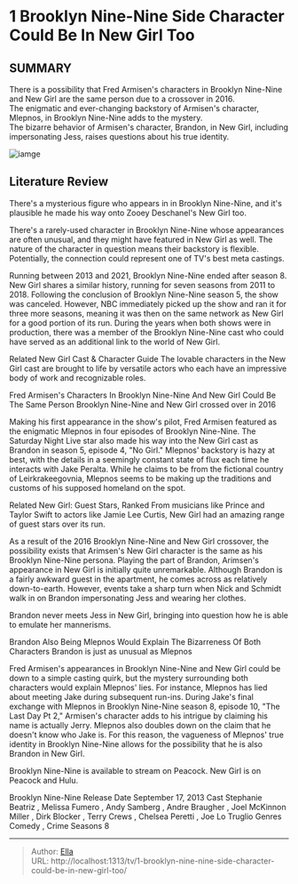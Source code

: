 # 1 Brooklyn Nine-Nine Side Character Could Be In New Girl Too


## SUMMARY 



There is a possibility that Fred Armisen&#39;s characters in Brooklyn Nine-Nine and New Girl are the same person due to a crossover in 2016.   
The enigmatic and ever-changing backstory of Armisen&#39;s character, Mlepnos, in Brooklyn Nine-Nine adds to the mystery.   
The bizarre behavior of Armisen&#39;s character, Brandon, in New Girl, including impersonating Jess, raises questions about his true identity.  

![iamge](https://static1.srcdn.com/wordpress/wp-content/uploads/2024/01/1-brooklyn-nine-nine-side-character-could-be-in-new-girl-too.jpg)

## Literature Review
There&#39;s a mysterious figure who appears in in Brooklyn Nine-Nine, and it&#39;s plausible he made his way onto Zooey Deschanel&#39;s New Girl too.




There&#39;s a rarely-used character in Brooklyn Nine-Nine whose appearances are often unusual, and they might have featured in New Girl as well. The nature of the character in question means their backstory is flexible. Potentially, the connection could represent one of TV&#39;s best meta castings.




Running between 2013 and 2021, Brooklyn Nine-Nine ended after season 8. New Girl shares a similar history, running for seven seasons from 2011 to 2018. Following the conclusion of Brooklyn Nine-Nine season 5, the show was canceled. However, NBC immediately picked up the show and ran it for three more seasons, meaning it was then on the same network as New Girl for a good portion of its run. During the years when both shows were in production, there was a member of the Brooklyn Nine-Nine cast who could have served as an additional link to the world of New Girl​​​​​​.

Related   New Girl Cast &amp; Character Guide   The lovable characters in the New Girl cast are brought to life by versatile actors who each have an impressive body of work and recognizable roles.    


Fred Armisen&#39;s Characters In Brooklyn Nine-Nine And New Girl Could Be The Same Person 
Brooklyn Nine-Nine and New Girl crossed over in 2016
   


Making his first appearance in the show&#39;s pilot, Fred Armisen featured as the enigmatic Mlepnos in four episodes of Brooklyn Nine-Nine. The Saturday Night Live star also made his way into the New Girl cast as Brandon in season 5, episode 4, &#34;No Girl.&#34; Mlepnos&#39; backstory is hazy at best, with the details in a seemingly constant state of flux each time he interacts with Jake Peralta. While he claims to be from the fictional country of Leirkrakeegovnia, Mlepnos seems to be making up the traditions and customs of his supposed homeland on the spot.

Related   New Girl: Guest Stars, Ranked   From musicians like Prince and Taylor Swift to actors like Jamie Lee Curtis, New Girl had an amazing range of guest stars over its run.    

As a result of the 2016 Brooklyn Nine-Nine and New Girl crossover, the possibility exists that Arimsen&#39;s New Girl character is the same as his Brooklyn Nine-Nine persona. Playing the part of Brandon, Arimsen&#39;s appearance in New Girl is initially quite unremarkable. Although Brandon is a fairly awkward guest in the apartment, he comes across as relatively down-to-earth. However, events take a sharp turn when Nick and Schmidt walk in on Brandon impersonating Jess and wearing her clothes.




Brandon never meets Jess in New Girl, bringing into question how he is able to emulate her mannerisms.



Brandon Also Being Mlepnos Would Explain The Bizarreness Of Both Characters 
Brandon is just as unusual as Mlepnos
          

Fred Armisen&#39;s appearances in Brooklyn Nine-Nine and New Girl could be down to a simple casting quirk, but the mystery surrounding both characters would explain Mlepnos&#39; lies. For instance, Mlepnos has lied about meeting Jake during subsequent run-ins. During Jake&#39;s final exchange with Mlepnos in Brooklyn Nine-Nine season 8, episode 10, &#34;The Last Day Pt 2,&#34; Armisen&#39;s character adds to his intrigue by claiming his name is actually Jerry. Mlepnos also doubles down on the claim that he doesn&#39;t know who Jake is. For this reason, the vagueness of Mlepnos&#39; true identity in Brooklyn Nine-Nine allows for the possibility that he is also Brandon in New Girl.



Brooklyn Nine-Nine is available to stream on Peacock. New Girl is on Peacock and Hulu.



Brooklyn Nine-Nine   Release Date   September 17, 2013    Cast   Stephanie Beatriz , Melissa Fumero , Andy Samberg , Andre Braugher , Joel McKinnon Miller , Dirk Blocker , Terry Crews , Chelsea Peretti , Joe Lo Truglio    Genres   Comedy , Crime    Seasons   8       


---

> Author: [Ella](https://instagram.hk.cn/)  
> URL: http://localhost:1313/tv/1-brooklyn-nine-nine-side-character-could-be-in-new-girl-too/  

